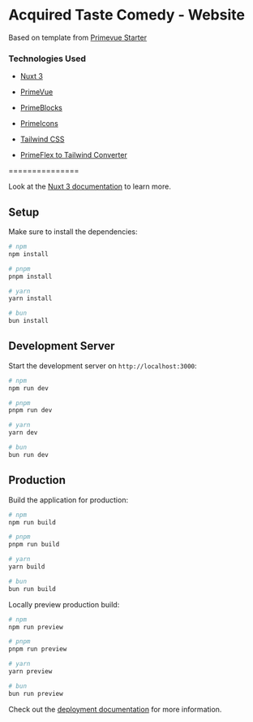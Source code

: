 # Acquired Taste Comedy - Website

Based on template from [Primevue Starter](https://github.com/primefaces/primevue-examples)


### Technologies Used

- [Nuxt 3](https://nuxt.com/docs/getting-started/introduction) 
- [PrimeVue](https://primevue.org/nuxt)
- [PrimeBlocks](https://blocks.primevue.org/free)
- [PrimeIcons](https://blocks.primevue.org/free)
- [Tailwind CSS](https://tailwind.primevue.org/nuxt/)

- [PrimeFlex to Tailwind Converter](https://primeflex2tailwind.netlify.app/)


===============

Look at the [Nuxt 3 documentation](https://nuxt.com/docs/getting-started/introduction) to learn more.

## Setup

Make sure to install the dependencies:

```bash
# npm
npm install

# pnpm
pnpm install

# yarn
yarn install

# bun
bun install
```

## Development Server

Start the development server on `http://localhost:3000`:

```bash
# npm
npm run dev

# pnpm
pnpm run dev

# yarn
yarn dev

# bun
bun run dev
```

## Production

Build the application for production:

```bash
# npm
npm run build

# pnpm
pnpm run build

# yarn
yarn build

# bun
bun run build
```

Locally preview production build:

```bash
# npm
npm run preview

# pnpm
pnpm run preview

# yarn
yarn preview

# bun
bun run preview
```

Check out the [deployment documentation](https://nuxt.com/docs/getting-started/deployment) for more information.
